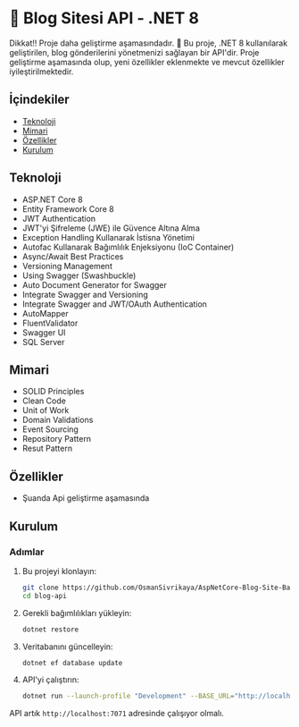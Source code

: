 # 🚀 Blog Sitesi API - .NET 8
Dikkat!! Proje daha geliştirme aşamasındadır.
🥇 Bu proje, .NET 8 kullanılarak geliştirilen, blog gönderilerini yönetmenizi sağlayan bir API'dir. Proje geliştirme aşamasında olup, yeni özellikler eklenmekte ve mevcut özellikler iyileştirilmektedir.

## İçindekiler
- [Teknoloji](#teknoloji)
- [Mimari](#mimari)
- [Özellikler](#özellikler)
- [Kurulum](#kurulum)

## Teknoloji
- ASP.NET Core 8
- Entity Framework Core 8
- JWT Authentication
- JWT'yi Şifreleme (JWE) ile Güvence Altına Alma
- Exception Handling Kullanarak İstisna Yönetimi
- Autofac Kullanarak Bağımlılık Enjeksiyonu (IoC Container)
- Async/Await Best Practices
- Versioning Management
- Using Swagger (Swashbuckle)
- Auto Document Generator for Swagger
- Integrate Swagger and Versioning
- Integrate Swagger and JWT/OAuth Authentication
- AutoMapper
- FluentValidator
- Swagger UI
- SQL Server

## Mimari
- SOLID Principles
- Clean Code
- Unit of Work
- Domain Validations
- Event Sourcing
- Repository Pattern
- Resut Pattern

## Özellikler
- Şuanda Api geliştirme aşamasında

## Kurulum

### Adımlar
1. Bu projeyi klonlayın:
    ```bash
    git clone https://github.com/OsmanSivrikaya/AspNetCore-Blog-Site-Backend.git
    cd blog-api
    ```

2. Gerekli bağımlılıkları yükleyin:
    ```bash
    dotnet restore
    ```

3. Veritabanını güncelleyin:
    ```bash
    dotnet ef database update
    ```

4. API'yi çalıştırın:
    ```bash
    dotnet run --launch-profile "Development" --BASE_URL="http://localhost" --PORT="7071" --SQL_CONNECTION="YOUR_CONNECTION_STRING"
    ```

API artık `http://localhost:7071` adresinde çalışıyor olmalı.
